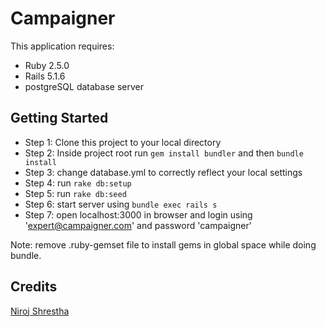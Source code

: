 Campaigner
================

This application requires:

- Ruby 2.5.0
- Rails 5.1.6
- postgreSQL database server

Getting Started
---------------
- Step 1: Clone this project to your local directory
- Step 2: Inside project root run `gem install bundler` and then `bundle install`
- Step 3: change database.yml to correctly reflect your local settings
- Step 4: run `rake db:setup`
- Step 5: run `rake db:seed`
- Step 6: start server using `bundle exec rails s`
- Step 7: open localhost:3000 in browser and login using 'expert@campaigner.com' and password 'campaigner'

Note: remove .ruby-gemset file to install gems in global space while doing bundle.

Credits
---------------
[Niroj Shrestha](mailto:nexus.niroj@gmail.com)
